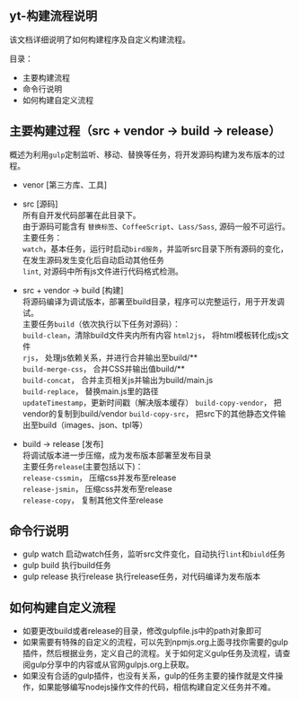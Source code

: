 yt-构建流程说明
---------------------
该文档详细说明了如何构建程序及自定义构建流程。

目录：

- 主要构建流程
- 命令行说明
- 如何构建自定义流程


## 主要构建过程（src + vendor -> build -> release）
概述为利用`gulp`定制监听、移动、替换等任务，将开发源码构建为发布版本的过程。  

- venor [第三方库、工具]
- src [源码]  
所有自开发代码部署在此目录下。  
由于源码可能含有 `替换标签`、`CoffeeScript`、`Lass/Sass`, 源码一般不可运行。  
主要任务：  
`watch`，基本任务，运行时启动`bird服务`，并监听src目录下所有源码的变化，在发生源码发生变化后自动启动其他任务  
`lint`, 对源码中所有js文件进行代码格式检测。

- src + vendor -> build [构建]  
将源码编译为调试版本，部署至build目录，程序可以完整运行，用于开发调试。  
主要任务`build`（依次执行以下任务对源码）：  
`build-clean`，清除build文件夹内所有内容
`html2js`， 将html模板转化成js文件  
`rjs`， 处理js依赖关系，并进行合并输出至build/**  
`build-merge-css`， 合并CSS并输出值build/**  
`build-concat`， 合并主页相关js并输出为build/main.js  
`build-replace`， 替换main.js里的路径  
`updateTimestamp`，更新时间戳（解决版本缓存）
`build-copy-vendor`， 把vendor的复制到build/vendor 
`build-copy-src`， 把src下的其他静态文件输出至build（images、json、tpl等）  

- build -> release [发布]  
将调试版本进一步压缩，成为发布版本部署至发布目录  
主要任务`release`(主要包括以下)：    
`release-cssmin`， 压缩css并发布至release  
`release-jsmin`， 压缩css并发布至release  
`release-copy`， 复制其他文件至release  


## 命令行说明

- gulp watch 启动watch任务，监听src文件变化，自动执行`lint`和`biuld`任务
- gulp build 执行build任务
- gulp release 执行release 执行release任务，对代码编译为发布版本

## 如何构建自定义流程
- 如要更改build或者release的目录，修改gulpfile.js中的path对象即可
- 如果需要有特殊的自定义的流程，可以先到npmjs.org上面寻找你需要的gulp插件，然后根据业务，定义自己的流程。关于如何定义gulp任务及流程，请查阅gulp分享中的内容或从官网gulpjs.org上获取。
- 如果没有合适的gulp插件，也没有关系，gulp的任务主要的操作就是文件操作，如果能够编写nodejs操作文件的代码，相信构建自定义任务并不难。